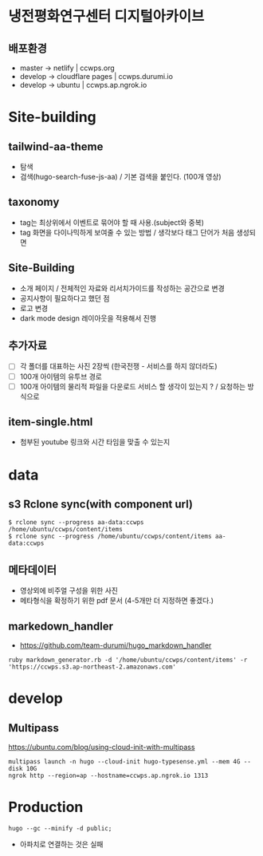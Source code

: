 # 냉전평화연구센터 디지털아카이브

## 배포환경

- master -> netlify | ccwps.org
- develop -> cloudflare pages | ccwps.durumi.io
- develop -> ubuntu | ccwps.ap.ngrok.io


# Site-building

## tailwind-aa-theme

- 탐색
- 검색(hugo-search-fuse-js-aa) / 기본 검색을 붙인다. (100개 영상)

## taxonomy
- tag는 최상위에서 이벤트로 묶어야 할 때 사용.(subject와 중복)
- tag 화면을 다이나믹하게 보여줄 수 있는 방법 / 생각보다 태그 단어가 처음 생성되면


## Site-Building

- 소개 페이지 / 전체적인 자료와 리서치가이드를 작성하는 공간으로 변경
- 공지사항이 필요하다고 했던 점
- 로고 변경
- dark mode design 레이아웃을 적용해서 진행
 
## 추가자료
- [ ] 각 폴더를 대표하는 사진 2장씩 (한국전쟁 - 서비스를 하지 않더라도)
- [ ] 100개 아이템의 유투브 경로
- [ ] 100개 아이템의 물리적 파일을 다운로드 서비스 할 생각이 있는지 ? / 요청하는 방식으로 

## item-single.html
- 첨부된 youtube 링크와 시간 타임을 맞출 수 있는지 

# data

## s3 Rclone sync(with component url)
```
$ rclone sync --progress aa-data:ccwps /home/ubuntu/ccwps/content/items
$ rclone sync --progress /home/ubuntu/ccwps/content/items aa-data:ccwps
```
## 메타데이터
- 영상외에 비주얼 구성을 위한 사진
- 메타형식을 확정하기 위한 pdf 문서 (4-5개만 더 지정하면 좋겠다.)

## markedown_handler
- https://github.com/team-durumi/hugo_markdown_handler
```
ruby markdown_generator.rb -d '/home/ubuntu/ccwps/content/items' -r 'https://ccwps.s3.ap-northeast-2.amazonaws.com'
```

# develop

## Multipass

https://ubuntu.com/blog/using-cloud-init-with-multipass
```
multipass launch -n hugo --cloud-init hugo-typesense.yml --mem 4G --disk 10G
ngrok http --region=ap --hostname=ccwps.ap.ngrok.io 1313
```

# Production

```
hugo --gc --minify -d public;
```
- 아파치로 연결하는 것은 실패